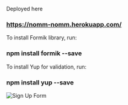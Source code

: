 Deployed here

### https://nomm-nomm.herokuapp.com/

To install Formik library, run:

### npm install formik --save

To install Yup for validation, run:

### npm install yup --save


![Sign Up Form](https://github.com/OlSavMe/FormikForm/blob/master/FormikScreen.png)
